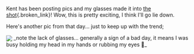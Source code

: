 Kent has been posting pics and my glasses made it into [the shot](http://weblogs.asp.net/ksharkey/posts/26944.aspx){.broken_link}! Wow, this is pretty exciting, I think I'll go lie down.

Here's another pic from that day... just to keep up with the trend;

<img src="http://www.duncanmackenzie.net/me.jpg" align="center" border="0" />  
_note the lack of glasses... generally a sign of a bad day,   
it means I was busy holding my head in my hands or rubbing my eyes 🙂_